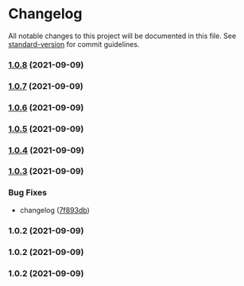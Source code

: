 # Changelog

All notable changes to this project will be documented in this file. See [standard-version](https://github.com/conventional-changelog/standard-version) for commit guidelines.

### [1.0.8](https://github.com/mokkapps/changelog-generator-demo/compare/v1.0.7...v1.0.8) (2021-09-09)

### [1.0.7](https://github.com/mokkapps/changelog-generator-demo/compare/v1.0.6...v1.0.7) (2021-09-09)

### [1.0.6](https://github.com/mokkapps/changelog-generator-demo/compare/v1.0.5...v1.0.6) (2021-09-09)

### [1.0.5](https://github.com/mokkapps/changelog-generator-demo/compare/v1.0.4...v1.0.5) (2021-09-09)

### [1.0.4](https://github.com/mokkapps/changelog-generator-demo/compare/v1.0.3...v1.0.4) (2021-09-09)

### [1.0.3](https://github.com/mokkapps/changelog-generator-demo/compare/v1.0.2...v1.0.3) (2021-09-09)


### Bug Fixes

* changelog ([7f893db](https://github.com/mokkapps/changelog-generator-demo/commits/7f893db3c12e55481407cd4c14e99f1ad1c6e270))

### 1.0.2 (2021-09-09)

### 1.0.2 (2021-09-09)

### 1.0.2 (2021-09-09)
